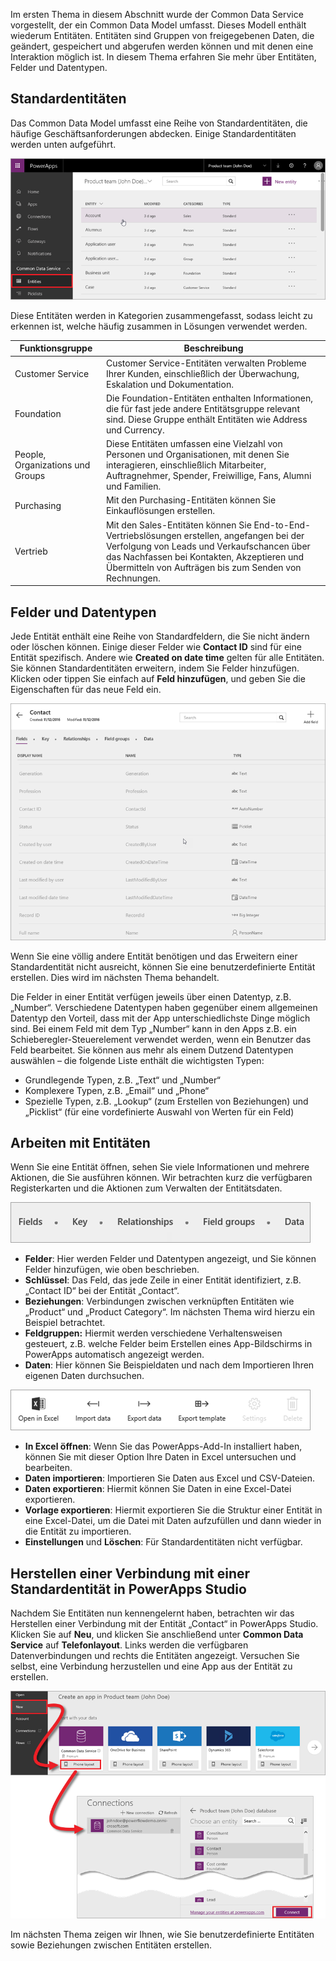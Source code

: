 Im ersten Thema in diesem Abschnitt wurde der Common Data Service vorgestellt, der ein Common Data Model umfasst. Dieses Modell enthält wiederum Entitäten. Entitäten sind Gruppen von freigegebenen Daten, die geändert, gespeichert und abgerufen werden können und mit denen eine Interaktion möglich ist. In diesem Thema erfahren Sie mehr über Entitäten, Felder und Datentypen.

## <a name="standard-entities"></a>Standardentitäten
Das Common Data Model umfasst eine Reihe von Standardentitäten, die häufige Geschäftsanforderungen abdecken. Einige Standardentitäten werden unten aufgeführt.

![Standardentitäten des Common Data Service](./media/learning-common-data-service-entities/standard-entities.png)

Diese Entitäten werden in Kategorien zusammengefasst, sodass leicht zu erkennen ist, welche häufig zusammen in Lösungen verwendet werden.

| Funktionsgruppe | Beschreibung |
| --- | --- |
| Customer Service |Customer Service-Entitäten verwalten Probleme Ihrer Kunden, einschließlich der Überwachung, Eskalation und Dokumentation. |
| Foundation |Die Foundation-Entitäten enthalten Informationen, die für fast jede andere Entitätsgruppe relevant sind. Diese Gruppe enthält Entitäten wie Address und Currency. |
| People, Organizations und Groups |Diese Entitäten umfassen eine Vielzahl von Personen und Organisationen, mit denen Sie interagieren, einschließlich Mitarbeiter, Auftragnehmer, Spender, Freiwillige, Fans, Alumni und Familien. |
| Purchasing |Mit den Purchasing-Entitäten können Sie Einkauflösungen erstellen. |
| Vertrieb |Mit den Sales-Entitäten können Sie End-to-End-Vertriebslösungen erstellen, angefangen bei der Verfolgung von Leads und Verkaufschancen über das Nachfassen bei Kontakten, Akzeptieren und Übermitteln von Aufträgen bis zum Senden von Rechnungen. |

## <a name="fields-and-data-types"></a>Felder und Datentypen
Jede Entität enthält eine Reihe von Standardfeldern, die Sie nicht ändern oder löschen können. Einige dieser Felder wie **Contact ID** sind für eine Entität spezifisch. Andere wie **Created on date time** gelten für alle Entitäten. Sie können Standardentitäten erweitern, indem Sie Felder hinzufügen. Klicken oder tippen Sie einfach auf **Feld hinzufügen**, und geben Sie die Eigenschaften für das neue Feld ein.

![Felder und Datentypen für die Entität „Contact“](./media/learning-common-data-service-entities/contact-entity-fields.png)

Wenn Sie eine völlig andere Entität benötigen und das Erweitern einer Standardentität nicht ausreicht, können Sie eine benutzerdefinierte Entität erstellen. Dies wird im nächsten Thema behandelt.

Die Felder in einer Entität verfügen jeweils über einen Datentyp, z.B. „Number“. Verschiedene Datentypen haben gegenüber einem allgemeinen Datentyp den Vorteil, dass mit der App unterschiedlichste Dinge möglich sind. Bei einem Feld mit dem Typ „Number“ kann in den Apps z.B. ein Schieberegler-Steuerelement verwendet werden, wenn ein Benutzer das Feld bearbeitet. Sie können aus mehr als einem Dutzend Datentypen auswählen – die folgende Liste enthält die wichtigsten Typen:

* Grundlegende Typen, z.B. „Text“ und „Number“
* Komplexere Typen, z.B. „Email“ und „Phone“
* Spezielle Typen, z.B. „Lookup“ (zum Erstellen von Beziehungen) und „Picklist“ (für eine vordefinierte Auswahl von Werten für ein Feld)  

## <a name="working-with-entities"></a>Arbeiten mit Entitäten
Wenn Sie eine Entität öffnen, sehen Sie viele Informationen und mehrere Aktionen, die Sie ausführen können. Wir betrachten kurz die verfügbaren Registerkarten und die Aktionen zum Verwalten der Entitätsdaten.

![Registerkarten für Entitäten](./media/learning-common-data-service-entities/entity-tabs.png)

* **Felder**: Hier werden Felder und Datentypen angezeigt, und Sie können Felder hinzufügen, wie oben beschrieben.
* **Schlüssel**: Das Feld, das jede Zeile in einer Entität identifiziert, z.B. „Contact ID“ bei der Entität „Contact“.
* **Beziehungen**: Verbindungen zwischen verknüpften Entitäten wie „Product“ und „Product Category“. Im nächsten Thema wird hierzu ein Beispiel betrachtet.
* **Feldgruppen:** Hiermit werden verschiedene Verhaltensweisen gesteuert, z.B. welche Felder beim Erstellen eines App-Bildschirms in PowerApps automatisch angezeigt werden.
* **Daten**: Hier können Sie Beispieldaten und nach dem Importieren Ihren eigenen Daten durchsuchen.

![Aktionen für Entitäten](./media/learning-common-data-service-entities/entity-actions.png)

* **In Excel öffnen**: Wenn Sie das PowerApps-Add-In installiert haben, können Sie mit dieser Option Ihre Daten in Excel untersuchen und bearbeiten.
* **Daten importieren**: Importieren Sie Daten aus Excel und CSV-Dateien.
* **Daten exportieren**: Hiermit können Sie Daten in eine Excel-Datei exportieren.
* **Vorlage exportieren**: Hiermit exportieren Sie die Struktur einer Entität in eine Excel-Datei, um die Datei mit Daten aufzufüllen und dann wieder in die Entität zu importieren.
* **Einstellungen** und **Löschen**: Für Standardentitäten nicht verfügbar.

## <a name="connecting-to-a-standard-entity-in-powerapps-studio"></a>Herstellen einer Verbindung mit einer Standardentität in PowerApps Studio
Nachdem Sie Entitäten nun kennengelernt haben, betrachten wir das Herstellen einer Verbindung mit der Entität „Contact“ in PowerApps Studio. Klicken Sie auf **Neu**, und klicken Sie anschließend unter **Common Data Service** auf **Telefonlayout**. Links werden die verfügbaren Datenverbindungen und rechts die Entitäten angezeigt. Versuchen Sie selbst, eine Verbindung herzustellen und eine App aus der Entität zu erstellen.

![In PowerApps Studio mit Entität verbinden](./media/learning-common-data-service-entities/connect-to-standard-entity.png)

Im nächsten Thema zeigen wir Ihnen, wie Sie benutzerdefinierte Entitäten sowie Beziehungen zwischen Entitäten erstellen.

